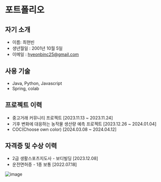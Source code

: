# 포트폴리오

## 자기 소개

* 이름: 최현빈
* 생년월일 : 2001년 10월 5일
* 이메일 : hyeonbinc25@gmail.com

## 사용 기술

* Java, Python, Javascript
* Spring, colab

## 프로젝트 이력

* 중고거래 커뮤니티 프로젝트 [2023.11.13 ~ 2023.11.24]
* 기후 변화에 대응하는 농작물 생산량 예측 프로젝트 [2023.12.26 ~ 2024.01.04]
* COC(Choose own color) [2024.03.08 ~ 2024.04.12]


## 자격증 및 수상 이력

* 2급 생활스포츠지도사 - 보디빌딩 [2023.12.08]
* 운전면허증 - 1종 보통 [2022.07.18]

![image](https://github.com/choisar/portFolio/assets/150644137/2fe4aa81-1851-424c-8a50-43ac4dc23572)
